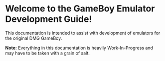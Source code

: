# Welcome to the GameBoy Emulator Development Guide!
This documentation is intended to assist with development of emulators for the original DMG GameBoy.

**Note:** Everything in this documentation is heavily Work-In-Progress and may have to be taken with a grain of salt.
